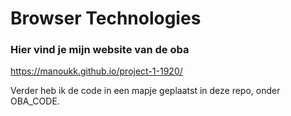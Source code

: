 # Browser Technologies 

### Hier vind je mijn website van de oba
https://manoukk.github.io/project-1-1920/

Verder heb ik de code in een mapje geplaatst in deze repo, onder OBA_CODE. 
